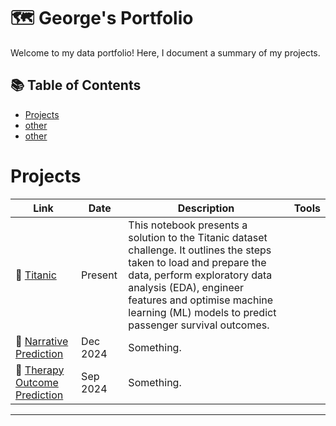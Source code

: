 # 🗺 George's Portfolio

Welcome to my data portfolio! Here, I document a summary of my projects. 

## 📚 Table of Contents
- [Projects](#data-engineering)
- [other](#other)
- [other](#other)

# Projects

| Link | Date | Description | Tools | 
|---|---|---|---|
| 🚗 [Titanic](https://github.com/georgesnape01/titanic) | Present | This notebook presents a solution to the Titanic dataset challenge. It outlines the steps taken to load and prepare the data, perform exploratory data analysis (EDA), engineer features and optimise machine learning (ML) models to predict passenger survival outcomes. |
| 🐶 [Narrative Prediction](https://github.com/georgesnape01/dissertation) | Dec 2024 | Something. |
| 🚗 [Therapy Outcome Prediction](https://github.com/georgesnape01/dissertation) | Sep 2024 | Something. |

***

